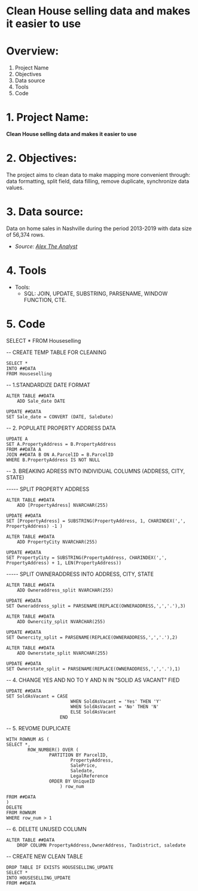 # Clean House selling data and makes it easier to use

# Overview:
1. Project Name
2. Objectives
3. Data source
4. Tools
5. Code


# 1. Project Name:

**Clean House selling data and makes it easier to use**

# 2. Objectives:

The project aims to clean data to make mapping more convenient through: data formatting, split field, data filling, remove duplicate, synchronize data values.

# 3. Data source:

Data on home sales in Nashville during the period 2013-2019 with data size of 56,374 rows.
- *Source: [Alex The Analyst](https://github.com/AlexTheAnalyst/PortfolioProjects/blob/main/Nashville%20Housing%20Data%20for%20Data%20Cleaning.xlsx)*

# 4. Tools

- Tools:
  * SQL: JOIN, UPDATE, SUBSTRING, PARSENAME, WINDOW FUNCTION, CTE.

# 5. Code
	
SELECT * 
FROM Houseselling

-- CREATE TEMP TABLE FOR CLEANING

	SELECT *
	INTO ##DATA
	FROM Houseselling

-- 1.STANDARDIZE DATE FORMAT

	ALTER TABLE ##DATA
		ADD Sale_date DATE 

	UPDATE ##DATA
	SET Sale_date = CONVERT (DATE, SaleDate)

-- 2. POPULATE PROPERTY ADDRESS DATA
	
	UPDATE A
	SET A.PropertyAddress = B.PropertyAddress
	FROM ##DATA A
	JOIN ##DATA B ON A.ParcelID = B.ParcelID
	WHERE B.PropertyAddress IS NOT NULL

-- 3. BREAKING ADRESS INTO INDIVIDUAL COLUMNS (ADDRESS, CITY, STATE)

----- SPLIT PROPERTY ADDRESS

	ALTER TABLE ##DATA
		ADD [PropertyAdress] NVARCHAR(255)

	UPDATE ##DATA
	SET [PropertyAdress] = SUBSTRING(PropertyAddress, 1, CHARINDEX(',', PropertyAddress) -1 )
	
	ALTER TABLE ##DATA
		ADD PropertyCity NVARCHAR(255)

	UPDATE ##DATA
	SET PropertyCity = SUBSTRING(PropertyAddress, CHARINDEX(',', PropertyAddress) + 1, LEN(PropertyAddress))
	
----- SPLIT OWNERADDRESS INTO ADDRESS, CITY, STATE

	ALTER TABLE ##DATA
		ADD Owneraddress_split NVARCHAR(255)
	
	UPDATE ##DATA
	SET Owneraddress_split = PARSENAME(REPLACE(OWNERADDRESS,',','.'),3)

	ALTER TABLE ##DATA
		ADD Ownercity_split NVARCHAR(255)
	
	UPDATE ##DATA
	SET Ownercity_split = PARSENAME(REPLACE(OWNERADDRESS,',','.'),2)

	ALTER TABLE ##DATA
		ADD Ownerstate_split NVARCHAR(255)
	
	UPDATE ##DATA
	SET Ownerstate_split = PARSENAME(REPLACE(OWNERADDRESS,',','.'),1)

-- 4. CHANGE YES AND NO TO Y AND N IN  "SOLID AS VACANT" FIED

	UPDATE ##DATA
	SET SoldAsVacant = CASE		
							WHEN SoldAsVacant = 'Yes' THEN 'Y'
							WHEN SoldAsVacant = 'No' THEN 'N'
							ELSE SoldAsVacant
						END

-- 5. REVOME DUPLICATE

	WITH ROWNUM AS (
	SELECT *,
			ROW_NUMBER() OVER (	
					PARTITION BY ParcelID,
							PropertyAddress,
							SalePrice,
							Saledate,
							LegalReference
					ORDER BY UniqueID
						) row_num

	FROM ##DATA
	)
	DELETE 
	FROM ROWNUM
	WHERE row_num > 1

-- 6. DELETE UNUSED COLUMN
	
	ALTER TABLE ##DATA
		DROP COLUMN PropertyAddress,OwnerAddress, TaxDistrict, saledate

-- CREATE NEW CLEAN TABLE
	
	DROP TABLE IF EXISTS HOUSESELLING_UPDATE
	SELECT *
	INTO HOUSESELLING_UPDATE
	FROM ##DATA
 
